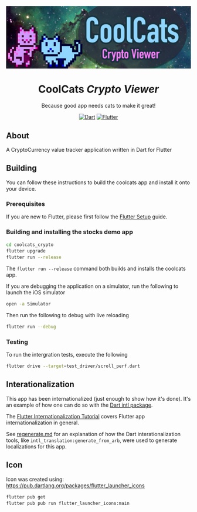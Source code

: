 <img src="https://raw.githubusercontent.com/fluffycatware/coolcats_crypto/master/assets/project-banner.jpg" data-canonical-src="https://raw.githubusercontent.com/fluffycatware/coolcats_crypto/master/assets/project-banner.jpg" align="center"/>

<div align = "center">
    <h1>CoolCats <em>Crypto Viewer</em></h1>
    <p>Because good app needs cats to make it great!</p>
    <a href="https://www.dartlang.org/" target="_blank"><img src="https://img.shields.io/badge/Dart-2.0.0-ff69b4.svg?longCache=true&style=for-the-badge" alt="Dart"></a>
    <a href="https://flutter.io/" target="_blank"><img src="https://img.shields.io/badge/Flutter-SDK-3BB9FF.svg?longCache=true&style=for-the-badge" alt="Flutter"></a>
</div>

## About

A CryptoCurrency value tracker application written in Dart for Flutter

## Building

You can follow these instructions to build the coolcats app
and install it onto your device.

### Prerequisites

If you are new to Flutter, please first follow
the [Flutter Setup](https://flutter.io/setup/) guide.

### Building and installing the stocks demo app

```bash
cd coolcats_crypto
flutter upgrade
flutter run --release
```

The `flutter run --release` command both builds and installs the coolcats app.

If you are debugging the application on a simulator, run the following to launch the iOS simulator

```bash
open -a Simulator
```

Then run the following to debug with live reloading

```bash
flutter run --debug
```

### Testing

To run the intergration tests, execute the following

```bash
flutter drive --target=test_driver/scroll_perf.dart
```

## Interationalization

This app has been internationalized (just enough to show how it's
done). It's an example of how one can do so with the
[Dart intl package](https://pub.dartlang.org/packages/intl).

The [Flutter Internationalization Tutorial](https://flutter.io/tutorials/internationalization/)
covers Flutter app internationalization in general.

See [regenerate.md](lib/i18n/regenerate.md) for an explanation
of how the Dart interationalization tools, like
`intl_translation:generate_from_arb`, were used to generate
localizations for this app.

## Icon

Icon was created using: https://pub.dartlang.org/packages/flutter_launcher_icons

```bash
flutter pub get
flutter pub pub run flutter_launcher_icons:main
```
